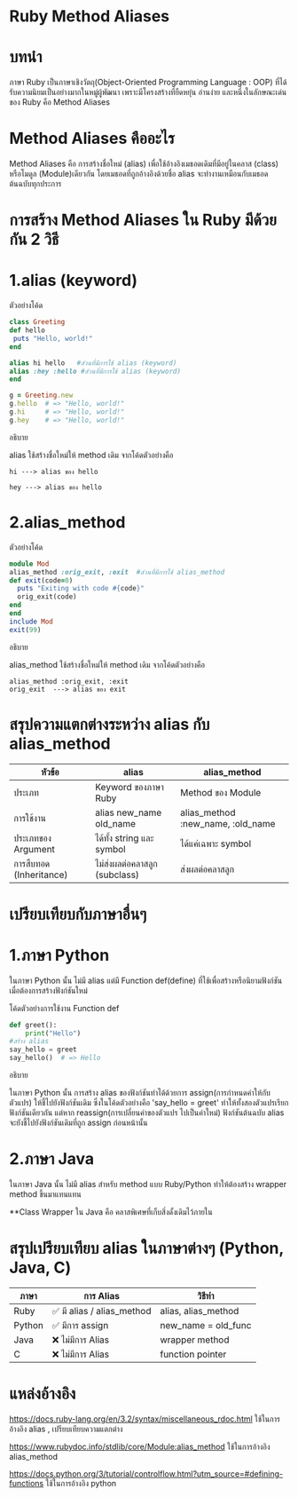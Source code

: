 # Ruby Method Aliases
# บทนำ
  ภาษา Ruby เป็นภาษาเชิงวัตถุ(Object-Oriented Programming Language : OOP) ที่ได้รับความนิยมเป็นอย่างมากในหมู่ผู้พัฒนา เพราะมีโครงสร้างที่ยืดหยุ่น อ่านง่าย และหนึ่งในลักษณะเด่นของ Ruby คือ Method Aliases 

# Method Aliases คืออะไร
Method Aliases คือ การสร้างชื่อใหม่ (alias) เพื่อใช้อ้างอิงเมธอดเดิมที่มีอยู่ในคลาส (class) หรือโมดูล (Module)เดียวกัน โดยเมธอดที่ถูกอ้างอิงด้วยชื่อ alias จะทำงานเหมือนกับเมธอดต้นฉบับทุกประการ
# การสร้าง Method Aliases ใน Ruby มีด้วยกัน 2 วิธี
# 1.alias (keyword)
   ตัวอย่างโค้ด
   ```ruby
class Greeting
  def hello
    puts "Hello, world!"
  end

  alias hi hello   #ส่วนที่มีการใช้ alias (keyword)
  alias :hey :hello #ส่วนที่มีการใช้ alias (keyword)
end

g = Greeting.new
g.hello  # => "Hello, world!"
g.hi     # => "Hello, world!"
g.hey    # => "Hello, world!" 
```
อธิบาย

alias ใช้สร้างชื่อใหม่ให้ method เดิม จากโค้ดตัวอย่างคือ
```
hi ---> alias ของ hello

hey ---> alias ของ hello
```


# 2.alias_method
  ตัวอย่างโค้ด
  ```ruby
  module Mod
  alias_method :orig_exit, :exit  #ส่วนที่มีการใช้ alias_method
  def exit(code=0)
    puts "Exiting with code #{code}"
    orig_exit(code)
  end
end
include Mod
exit(99)
```

อธิบาย

alias_method ใช้สร้างชื่อใหม่ให้ method เดิม จากโค้ดตัวอย่างคือ
```
alias_method :orig_exit, :exit
orig_exit  ---> alias ของ exit
```

# สรุปความแตกต่างระหว่าง alias กับ alias_method

| หัวข้อ | alias | alias_method |
| --------------- | --------------- | --------------- |
| ประเภท | Keyword ของภาษา Ruby | Method ของ Module |
| การใช้งาน | alias new_name old_name | alias_method :new_name, :old_name |
| ประเภทของ Argument | ได้ทั้ง string และ symbol | ได้แค่เฉพาะ symbol |
| การสืบทอด (Inheritance) | ไม่ส่งผลต่อคลาสลูก (subclass) | ส่งผลต่อคลาสลูก |

# เปรียบเทียบกับภาษาอื่นๆ
# 1.ภาษา Python
ในภาษา Python นั้น ไม่มี alias แต่มี Function def(define) ที่ใช้เพื่อสร้างหรือนิยามฟังก์ชัน เมื่อต้องการสร้างฟังก์ชันใหม่ 

โค้ดตัวอย่างการใช้งาน Function def
```python
def greet():
    print("Hello")
#สร้าง alias
say_hello = greet
say_hello()  # => Hello
```
อธิบาย

ในภาษา Python นั้น การสร้าง alias ของฟังก์ชันทำได้ด้วยการ assign(การกำหนดค่าให้กับตัวแปร) ให้ชี้ไปยังฟังก์ชันเดิม ซึ่งในโค้ดตัวอย่างคือ 'say_hello = greet' ทำให้ทั้งสองตัวแปรเรียกฟังก์ชันเดียวกัน แต่หาก reassign(การเปลี่ยนค่าของตัวแปร ไปเป็นค่าใหม่) ฟังก์ชันต้นฉบับ alias จะยังชี้ไปยังฟังก์ชันเดิมที่ถูก assign ก่อนหน้านั้น


# 2.ภาษา Java
ในภาษา Java นั้น ไม่มี alias สำหรับ method แบบ Ruby/Python ทำให้ต้องสร้าง wrapper method ขึ้นมาแทนแทน

**Class Wrapper ใน Java คือ คลาสพิเศษที่เก็บสิ่งดั้งเดิมไว้ภายใน




# สรุปเปรียบเทียบ alias ในภาษาต่างๆ (Python, Java, C)
| ภาษา | การ Alias | วิธีทำ |
| --------------- | --------------- | --------------- |
| Ruby | ✅ มี alias / alias_method | alias, alias_method |
| Python | ✅ มีการ assign | new_name = old_func |
| Java | ❌ ไม่มีการ Alias | wrapper method |
| C | ❌ ไม่มีการ Alias | function pointer |



# แหล่งอ้างอิง
https://docs.ruby-lang.org/en/3.2/syntax/miscellaneous_rdoc.html  ใช้ในการอ้างอิง alias  , เปรียบเทียบความแตกต่าง

https://www.rubydoc.info/stdlib/core/Module:alias_method  ใช้ในการอ้างอิง alias_method

https://docs.python.org/3/tutorial/controlflow.html?utm_source=#defining-functions ใช้ในการอ้างอิง python
